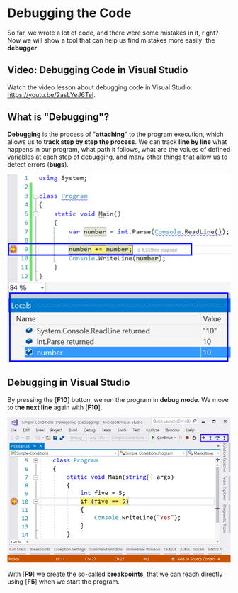 # Debugging the Code

So far, we wrote a lot of code, and there were some mistakes in it, right? Now we will show a tool that can help us find mistakes more easily: the **debugger**.

## Video: Debugging Code in Visual Studio

Watch the video lesson about debugging code in Visual Studio: https://youtu.be/2asLYeJ6TeI.

## What is "Debugging"?

**Debugging** is the process of "**attaching**" to the program execution, which allows us to **track step by step the process**. We can track **line by line** what happens in our program, what path it follows, what are the values of defined variables at each step of debugging, and many other things that allow us to detect errors (**bugs**).

![](../../../assets/chapter-3-images/00.Debugging-01.png)

## Debugging in Visual Studio

By pressing the \[**F10**] button, we run the program in **debug mode**. We move to **the next line** again with \[**F10**].

![](../../../assets/chapter-3-images/00.Debugging-02.png)

With \[**F9**] we create the so-called **breakpoints**, that we can reach directly using \[**F5**] when we start the program.
